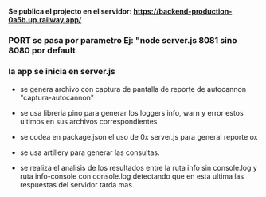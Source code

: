 
#### Se publica el projecto en el servidor: https://backend-production-0a5b.up.railway.app/
### PORT se pasa por parametro Ej: "node server.js 8081 sino 8080 por default
### la app se inicia en server.js 

* se genera archivo con captura de pantalla de reporte de autocannon "captura-autocannon"

* se usa libreria pino para generar los loggers info, warn y error estos ultimos en sus archivos
correspondientes

* se codea en package.json el uso de 0x server.js para general reporte ox

* se usa artillery para generar las consultas.

* se realiza el analisis de los resultados entre la ruta info sin console.log y 
ruta info-console con console.log detectando que en esta ultima las respuestas del servidor
tarda mas.


